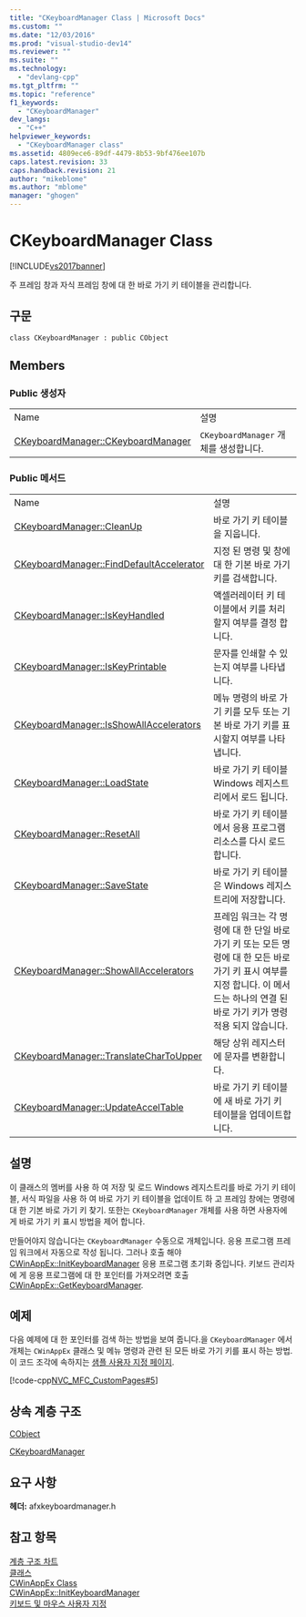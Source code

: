```yaml
---
title: "CKeyboardManager Class | Microsoft Docs"
ms.custom: ""
ms.date: "12/03/2016"
ms.prod: "visual-studio-dev14"
ms.reviewer: ""
ms.suite: ""
ms.technology: 
  - "devlang-cpp"
ms.tgt_pltfrm: ""
ms.topic: "reference"
f1_keywords: 
  - "CKeyboardManager"
dev_langs: 
  - "C++"
helpviewer_keywords: 
  - "CKeyboardManager class"
ms.assetid: 4809ece6-89df-4479-8b53-9bf476ee107b
caps.latest.revision: 33
caps.handback.revision: 21
author: "mikeblome"
ms.author: "mblome"
manager: "ghogen"
---
```

# CKeyboardManager Class
[!INCLUDE[vs2017banner](../../assembler/inline/includes/vs2017banner.md)]

주 프레임 창과 자식 프레임 창에 대 한 바로 가기 키 테이블을 관리합니다.  
  
## 구문  
  
```  
class CKeyboardManager : public CObject  
```  
  
## Members  
  
### Public 생성자  
  
|||  
|-|-|  
|Name|설명|  
|[CKeyboardManager::CKeyboardManager](../Topic/CKeyboardManager::CKeyboardManager.md)|`CKeyboardManager` 개체를 생성합니다.|  
  
### Public 메서드  
  
|||  
|-|-|  
|Name|설명|  
|[CKeyboardManager::CleanUp](../Topic/CKeyboardManager::CleanUp.md)|바로 가기 키 테이블을 지웁니다.|  
|[CKeyboardManager::FindDefaultAccelerator](../Topic/CKeyboardManager::FindDefaultAccelerator.md)|지정 된 명령 및 창에 대 한 기본 바로 가기 키를 검색합니다.|  
|[CKeyboardManager::IsKeyHandled](../Topic/CKeyboardManager::IsKeyHandled.md)|액셀러레이터 키 테이블에서 키를 처리할지 여부를 결정 합니다.|  
|[CKeyboardManager::IsKeyPrintable](../Topic/CKeyboardManager::IsKeyPrintable.md)|문자를 인쇄할 수 있는지 여부를 나타냅니다.|  
|[CKeyboardManager::IsShowAllAccelerators](../Topic/CKeyboardManager::IsShowAllAccelerators.md)|메뉴 명령의 바로 가기 키를 모두 또는 기본 바로 가기 키를 표시할지 여부를 나타냅니다.|  
|[CKeyboardManager::LoadState](../Topic/CKeyboardManager::LoadState.md)|바로 가기 키 테이블 Windows 레지스트리에서 로드 됩니다.|  
|[CKeyboardManager::ResetAll](../Topic/CKeyboardManager::ResetAll.md)|바로 가기 키 테이블에서 응용 프로그램 리소스를 다시 로드합니다.|  
|[CKeyboardManager::SaveState](../Topic/CKeyboardManager::SaveState.md)|바로 가기 키 테이블은 Windows 레지스트리에 저장합니다.|  
|[CKeyboardManager::ShowAllAccelerators](../Topic/CKeyboardManager::ShowAllAccelerators.md)|프레임 워크는 각 명령에 대 한 단일 바로 가기 키 또는 모든 명령에 대 한 모든 바로 가기 키 표시 여부를 지정 합니다.  이 메서드는 하나의 연결 된 바로 가기 키가 명령 적용 되지 않습니다.|  
|[CKeyboardManager::TranslateCharToUpper](../Topic/CKeyboardManager::TranslateCharToUpper.md)|해당 상위 레지스터에 문자를 변환합니다.|  
|[CKeyboardManager::UpdateAccelTable](../Topic/CKeyboardManager::UpdateAccelTable.md)|바로 가기 키 테이블에 새 바로 가기 키 테이블을 업데이트합니다.|  
  
## 설명  
 이 클래스의 멤버를 사용 하 여 저장 및 로드 Windows 레지스트리를 바로 가기 키 테이블, 서식 파일을 사용 하 여 바로 가기 키 테이블을 업데이트 하 고 프레임 창에는 명령에 대 한 기본 바로 가기 키 찾기.  또한는 `CKeyboardManager` 개체를 사용 하면 사용자에 게 바로 가기 키 표시 방법을 제어 합니다.  
  
 만들어야지 않습니다는 `CKeyboardManager` 수동으로 개체입니다.  응용 프로그램 프레임 워크에서 자동으로 작성 됩니다.  그러나 호출 해야 [CWinAppEx::InitKeyboardManager](../Topic/CWinAppEx::InitKeyboardManager.md) 응용 프로그램 초기화 중입니다.  키보드 관리자에 게 응용 프로그램에 대 한 포인터를 가져오려면 호출 [CWinAppEx::GetKeyboardManager](../Topic/CWinAppEx::GetKeyboardManager.md).  
  
## 예제  
 다음 예제에 대 한 포인터를 검색 하는 방법을 보여 줍니다.을 `CKeyboardManager` 에서 개체는 `CWinAppEx` 클래스 및 메뉴 명령과 관련 된 모든 바로 가기 키를 표시 하는 방법.  이 코드 조각에 속하지는  [샘플 사용자 지정 페이지](../../top/visual-cpp-samples.md).  
  
 [!code-cpp[NVC_MFC_CustomPages#5](../../mfc/reference/codesnippet/CPP/ckeyboardmanager-class_1.cpp)]  
  
## 상속 계층 구조  
 [CObject](../../mfc/reference/cobject-class.md)  
  
 [CKeyboardManager](../../mfc/reference/ckeyboardmanager-class.md)  
  
## 요구 사항  
 **헤더:** afxkeyboardmanager.h  
  
## 참고 항목  
 [계층 구조 차트](../../mfc/hierarchy-chart.md)   
 [클래스](../../mfc/reference/mfc-classes.md)   
 [CWinAppEx Class](../../mfc/reference/cwinappex-class.md)   
 [CWinAppEx::InitKeyboardManager](../Topic/CWinAppEx::InitKeyboardManager.md)   
 [키보드 및 마우스 사용자 지정](../../mfc/keyboard-and-mouse-customization.md)